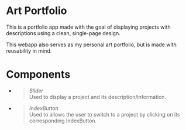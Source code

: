 # Art Portfolio

This is a portfolio app made with the goal of displaying projects with descriptions using a clean, single-page design.

This webapp also serves as my personal art portfolio, but is made with reusability in mind.

# Components

- > _Slider_  
  > Used to display a project and its description/information.
- > _IndexButton_  
  > Used to allows the user to switch to a project by clicking on its corresponding IndexButton.

